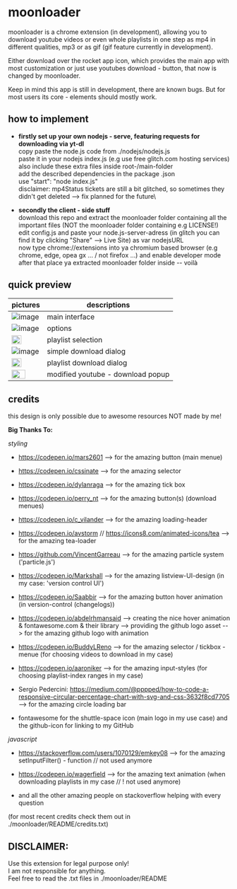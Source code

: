 # moonloader
moonloader is a chrome extension (in development), allowing you to download youtube videos or even whole playlists in one step as mp4 in different qualities, mp3 or as gif (gif feature currently in development). 

Either download over the rocket app icon, which provides the main app with most customization or just use youtubes download - button, that now is changed by moonloader.

Keep in mind this app is still in development, there are known bugs. But for most users its core - elements should mostly work.

## how to implement
- **firstly set up your **own** nodejs - serve, featuring requests for downloading via yt-dl** \
copy paste the node.js code from ./nodejs/nodejs.js \
paste it in your nodejs index.js (e.g use free glitch.com hosting services) \
also include these extra files inside root-/main-folder\
add the described dependencies in the package .json\
use "start": "node index.js"\
disclaimer: mp4Status tickets are still a bit glitched, so sometimes they didn't get deleted --> fix planned for the future\

- **secondly the client - side stuff** \
download this repo and extract the moonloader folder containing all the important files (NOT the moonloader folder containing e.g LICENSE!) \
edit config.js and paste your node.js-server-adress (in glitch you can find it by clicking "Share" --> Live Site) as var nodejsURL \
now type chrome://extensions into ya chromium based browser (e.g chrome, edge, opea gx ... / not firefox ...) and enable developer mode
after that place ya extracted moonloader folder inside -- voilà

## quick preview
pictures | descriptions
--- | ---
![image](https://user-images.githubusercontent.com/84229101/181517035-6f0be952-12f1-44df-8331-4b1b2074e41f.png) | main interface
![image](https://user-images.githubusercontent.com/84229101/195343323-856cd4f6-b957-4197-8483-41836f9c4f41.png) | options
<img src="https://user-images.githubusercontent.com/84229101/195343877-eb16e5b2-0cfe-418e-98d2-780fe2be4058.png" width="58%"/> | playlist selection
![image](https://user-images.githubusercontent.com/84229101/195345988-842bfd15-b579-4e72-b04e-f7ae195ed260.png) | simple download dialog
<img src="https://user-images.githubusercontent.com/84229101/195344317-f5300c0c-0ece-463a-b843-d8be2a0b2735.png" width="58%"/> | playlist download dialog
<img src="https://user-images.githubusercontent.com/84229101/181523408-22f20adc-81bd-4673-a458-9e11450a6502.png" width="69%"/> | modified youtube - download popup

## credits
this design is only possible due to awesome resources NOT made by me!

**Big Thanks To:** 

*styling*

- https://codepen.io/mars2601
--> for the amazing button (main menue)

- https://codepen.io/cssinate
--> for the amazing selector

- https://codepen.io/dylanraga
--> for the amazing tick box

- https://codepen.io/perry_nt
--> for the amazing button(s) (download menues)

- https://codepen.io/c_vilander
--> for the amazing loading-header

- https://codepen.io/avstorm         //        https://icons8.com/animated-icons/tea
--> for the amazing tea-loader

- https://github.com/VincentGarreau
--> for the amazing particle system ('particle.js')

- https://codepen.io/Markshall
--> for the amazing listview-UI-design (in my case: 'version control UI')

- https://codepen.io/Saabbir
--> for the amazing button hover animation (in version-control (changelogs))

- https://codepen.io/abdelrhmansaid --> creating the nice hover animation     &     fontawesome.com & their library --> providing the github logo asset
--> for the amazing github logo with animation

- https://codepen.io/BuddyLReno
--> for the amazing selector / tickbox - menue (for choosing videos to download in my case)

- https://codepen.io/aaroniker
--> for the amazing input-styles (for choosing playlist-index ranges in my case)

- Sergio Pedercini:  https://medium.com/@pppped/how-to-code-a-responsive-circular-percentage-chart-with-svg-and-css-3632f8cd7705
--> for the amazing circle loading bar

- fontawesome for the shuttle-space icon (main logo in my use case) and the github-icon for linking to my GitHub

*javascript*

- https://stackoverflow.com/users/1070129/emkey08
--> for the amazing setInputFilter() - function // not used anymore

- https://codepen.io/wagerfield
--> for the amazing text animation (when downloading playlists in my case // ! not used anymore)

- and all the other amazing people on stackoverflow helping with every question


(for most recent credits check them out in ./moonloader/README/credits.txt)

## DISCLAIMER:
Use this extension for legal purpose only! \
I am not responsible for anything. \
Feel free to read the .txt files in ./moonloader/README

